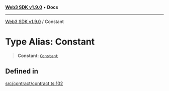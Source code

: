 [**Web3 SDK v1.9.0**](../README.md) • **Docs**

***

[Web3 SDK v1.9.0](../globals.md) / Constant

# Type Alias: Constant

> **Constant**: [`Constant`](../namespaces/node/interfaces/Constant.md)

## Defined in

[src/contract/contract.ts:102](https://github.com/Mystic-Nayy/alephium-web3/blob/c1afd789a197ce5fe21f08c2965942090157c33d/packages/web3/src/contract/contract.ts#L102)
